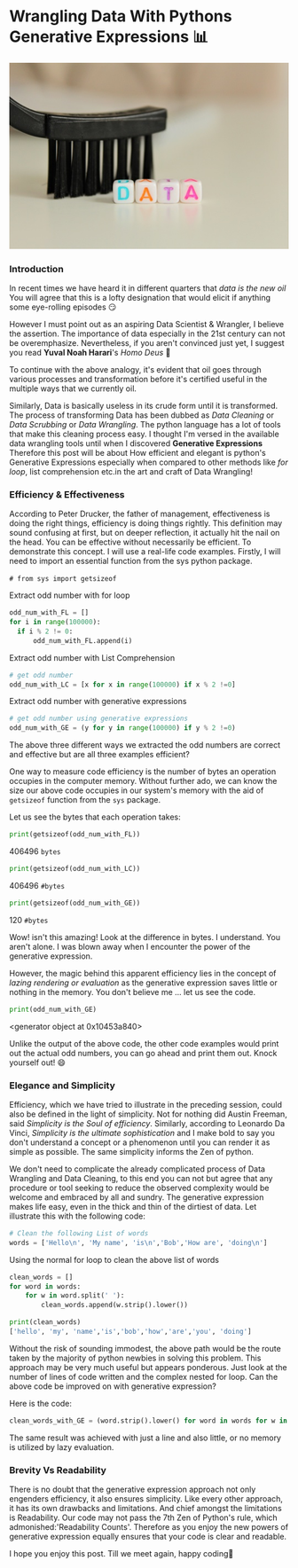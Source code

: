 # Wrangling Data With Pythons Generative Expressions :bar_chart:
![](/images/clean_data.jpg)
### Introduction
In recent times we have heard it in different quarters that *data is the new oil*
You will agree that this is a lofty designation that would elicit if anything
some eye-rolling episodes :smirk:

However I must point out as an aspiring Data Scientist & Wrangler,  I believe
the assertion. The importance of data especially in the 21st century can not be
overemphasize. Nevertheless, if you aren't convinced just yet, I suggest you read
**Yuval Noah Harari**'s *Homo Deus* :closed_book:

To continue with the above analogy, it's evident that oil goes through various
processes and transformation before it's certified useful in the multiple ways that
we currently oil.

Similarly, Data is basically
useless in its crude form until it is transformed. The process of transforming Data
has been dubbed as *Data Cleaning* or *Data Scrubbing* or *Data Wrangling*. The python
language has a lot of tools that make this cleaning process easy. I thought I'm
versed in the available data wrangling tools until when I discovered **Generative Expressions**
Therefore this post will be about How  efficient and elegant is python's Generative Expressions especially  when compared to other methods like *for loop*, list comprehension etc.in the art and craft of Data Wrangling!

### Efficiency & Effectiveness
According to  Peter Drucker, the father of management, effectiveness is doing
the right things, efficiency is doing things rightly. This definition may sound
confusing at first, but on deeper reflection, it actually hit the nail on the head.
You can be effective without necessarily be efficient. To demonstrate this concept.
I will use a real-life code examples.
Firstly, I will need to import an essential function from the sys python package.

`# from sys import getsizeof`


Extract odd number with for loop
```python
odd_num_with_FL = []
for i in range(100000):
  if i % 2 != 0:
      odd_num_with_FL.append(i)
```

Extract odd number with List Comprehension

```python
# get odd number
odd_num_with_LC = [x for x in range(100000) if x % 2 !=0]
```

Extract odd number with generative expressions

```python
# get odd number using generative expressions
odd_num_with_GE = (y for y in range(100000) if y % 2 !=0)
```

The above three different ways we extracted the odd numbers are correct and effective but are all three examples efficient?

One way to measure code efficiency is the number of bytes an operation occupies in the computer memory. Without further ado, we can know the size our above code occupies in our system's memory with the aid of `getsizeof` function from the `sys` package.

Let us see the bytes that each operation takes:

```python
print(getsizeof(odd_num_with_FL))
```
406496 `bytes`

```python
print(getsizeof(odd_num_with_LC))
```
406496 `#bytes`

```python
print(getsizeof(odd_num_with_GE))
```
120 `#bytes`

Wow! isn't this amazing! Look at the difference in bytes. I understand. You aren't alone. I was blown away when I encounter the power of the generative expression.

However, the magic behind this apparent efficiency lies in the concept of *lazing rendering or evaluation* as the generative expression saves little or nothing in the memory. You don't believe me ... let us see the code.

```python
print(odd_num_with_GE)
```
<generator object <genexpr> at 0x10453a840>

Unlike the output of the above code, the other code examples would print out the actual odd numbers, you can go ahead and print them out. Knock yourself out! :smile:


### Elegance and Simplicity
Efficiency, which we have tried to illustrate in the preceding session, could also be defined in the light of simplicity. Not for nothing did Austin Freeman, said *Simplicity is the Soul of efficiency*. Similarly, according to Leonardo Da Vinci, *Simplicity is the ultimate sophistication* and I make bold to say you don't understand a concept or a phenomenon until you can render it as simple as possible. The same simplicity informs the  Zen of python.

We don't need to complicate the already complicated process of Data Wrangling and Data Cleaning, to this end you can not but agree that any procedure or tool seeking to reduce the observed complexity would be welcome and embraced by all and sundry. The generative expression makes life easy, even in the thick and thin of the dirtiest of data.
Let illustrate this with the following
code:

```python
# Clean the following List of words
words = ['Hello\n', 'My name', 'is\n','Bob','How are', 'doing\n']
```

Using the normal for loop to clean the above list of words

```python
clean_words = []
for word in words:
    for w in word.split(' '):
        clean_words.append(w.strip().lower())
```
```python
print(clean_words)
['hello', 'my', 'name','is','bob','how','are','you', 'doing']
```
Without the risk of sounding immodest, the above path would be the route taken by the majority of python newbies in solving this problem. This approach may be very much useful but appears ponderous. Just look at the number of lines of code written and the complex nested for loop. Can the above code be improved on with generative expression?

Here is the code:

```python
clean_words_with_GE = (word.strip().lower() for word in words for w in word.split(' '))
```
The same result was achieved with just a line and also little, or no memory is utilized by lazy evaluation.

### Brevity Vs Readability

There is no doubt that the generative expression approach not only engenders efficiency, it also ensures simplicity. Like every other approach, it has its own drawbacks and limitations. And chief amongst the limitations is Readability. Our code may not pass the 7th Zen of Python's rule, which admonished:'Readability Counts'. Therefore as you enjoy the new powers of generative expression equally ensures that your code is clear and readable.

I hope you enjoy this post. Till we meet again, happy coding:hammer:
